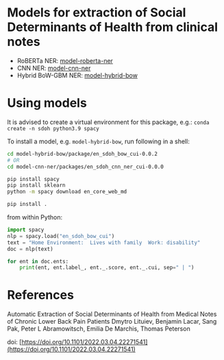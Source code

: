 # Models for extraction of Social Determinants of Health from clinical notes

- RoBERTa NER: [model-roberta-ner](model-roberta-ner)
- CNN NER: [model-cnn-ner](model-cnn-ner)
- Hybrid BoW-GBM NER: [model-hybrid-bow](model-hybrid-bow)

# Using models

It is advised to create a virtual environment for this package, e.g.:
`conda create -n sdoh python3.9 spacy`

To install a model, e.g. `model-hybrid-bow`, run following in a shell:

```sh
cd model-hybrid-bow/package/en_sdoh_bow_cui-0.0.2
# OR
cd model-cnn-ner/packages/en_sdoh_cnn_ner_cui-0.0.0

pip install spacy
pip install sklearn
python -m spacy download en_core_web_md

pip install .
```

from within Python:

```python
import spacy
nlp = spacy.load("en_sdoh_bow_cui")
text = "Home Environment:  Lives with family  Work: disability"
doc = nlp(text)

for ent in doc.ents:
    print(ent, ent.label_, ent._.score, ent._.cui, sep=" | ")
```

# References
Automatic Extraction of Social Determinants of Health from Medical Notes of Chronic Lower Back Pain Patients
Dmytro Lituiev, Benjamin Lacar,  Sang Pak, Peter L Abramowitsch, Emilia De Marchis,  Thomas Peterson

doi: [https://doi.org/10.1101/2022.03.04.22271541](https://doi.org/10.1101/2022.03.04.22271541)

